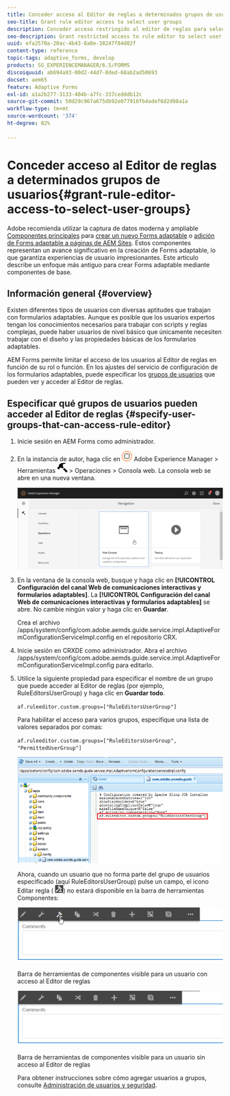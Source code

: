 ```yaml
---
title: Conceder acceso al Editor de reglas a determinados grupos de usuarios
seo-title: Grant rule editor access to select user groups
description: Conceder acceso restringido al editor de reglas para seleccionar grupos de usuarios.
seo-description: Grant restricted access to rule editor to select user groups.
uuid: efa2570a-20ac-4b43-8a0e-38247f84d02f
content-type: reference
topic-tags: adaptive_forms, develop
products: SG_EXPERIENCEMANAGER/6.5/FORMS
discoiquuid: ab694a93-00d2-44d7-8ded-68ab2ad50693
docset: aem65
feature: Adaptive Forms
exl-id: a1a2b277-3133-404b-a7fc-337cedddb12c
source-git-commit: 50d29c967a675db92e077916fb4adef6d2d98a1a
workflow-type: tm+mt
source-wordcount: '374'
ht-degree: 82%

---
```


# Conceder acceso al Editor de reglas a determinados grupos de usuarios{#grant-rule-editor-access-to-select-user-groups}

<span class="preview"> Adobe recomienda utilizar la captura de datos moderna y ampliable [Componentes principales](https://experienceleague.adobe.com/docs/experience-manager-core-components/using/adaptive-forms/introduction.html?lang=es) para [crear un nuevo Forms adaptable](/help/forms/using/create-an-adaptive-form-core-components.md) o [adición de Forms adaptable a páginas de AEM Sites](/help/forms/using/create-or-add-an-adaptive-form-to-aem-sites-page.md). Estos componentes representan un avance significativo en la creación de Forms adaptable, lo que garantiza experiencias de usuario impresionantes. Este artículo describe un enfoque más antiguo para crear Forms adaptable mediante componentes de base. </span>

## Información general {#overview}

Existen diferentes tipos de usuarios con diversas aptitudes que trabajan con formularios adaptables. Aunque es posible que los usuarios expertos tengan los conocimientos necesarios para trabajar con scripts y reglas complejas, puede haber usuarios de nivel básico que únicamente necesiten trabajar con el diseño y las propiedades básicas de los formularios adaptables.

AEM Forms permite limitar el acceso de los usuarios al Editor de reglas en función de su rol o función. En los ajustes del servicio de configuración de los formularios adaptables, puede especificar los [grupos de usuarios](/help/sites-administering/security.md) que pueden ver y acceder al Editor de reglas.

## Especificar qué grupos de usuarios pueden acceder al Editor de reglas {#specify-user-groups-that-can-access-rule-editor}

1. Inicie sesión en AEM Forms como administrador.
1. En la instancia de autor, haga clic en ![adobeexperiencemanager](assets/adobeexperiencemanager.png) Adobe Experience Manager > Herramientas ![hammer](assets/hammer.png) > Operaciones > Consola web. La consola web se abre en una nueva ventana.

   ![1-2](assets/1-2.png)

1. En la ventana de la consola web, busque y haga clic en **[!UICONTROL Configuración del canal Web de comunicaciones interactivas y formularios adaptables]**. La **[!UICONTROL Configuración del canal Web de comunicaciones interactivas y formularios adaptables]** se abre. No cambie ningún valor y haga clic en **Guardar**.

   Crea el archivo /apps/system/config/com.adobe.aemds.guide.service.impl.AdaptiveFormConfigurationServiceImpl.config en el repositorio CRX.

1. Inicie sesión en CRXDE como administrador. Abra el archivo /apps/system/config/com.adobe.aemds.guide.service.impl.AdaptiveFormConfigurationServiceImpl.config para editarlo.
1. Utilice la siguiente propiedad para especificar el nombre de un grupo que puede acceder al Editor de reglas (por ejemplo, RuleEditorsUserGroup) y haga clic en **Guardar todo**.

   `af.ruleeditor.custom.groups=["RuleEditorsUserGroup"]`

   Para habilitar el acceso para varios grupos, especifique una lista de valores separados por comas:

   `af.ruleeditor.custom.groups=["RuleEditorsUserGroup", "PermittedUserGroup"]`

   ![Crear usuario](assets/create_user_new.png)

   Ahora, cuando un usuario que no forma parte del grupo de usuarios especificado (aquí RuleEditorsUserGroup) pulse un campo, el icono Editar regla ( ![edit-rules1](assets/edit-rules1.png)) no estará disponible en la barra de herramientas Componentes:

   ![componentstoolbarwithre](assets/componentstoolbarwithre.png)

   Barra de herramientas de componentes visible para un usuario con acceso al Editor de reglas

   ![componentstoolbarwithoutre](assets/componentstoolbarwithoutre.png)

   Barra de herramientas de componentes visible para un usuario sin acceso al Editor de reglas

   Para obtener instrucciones sobre cómo agregar usuarios a grupos, consulte [Administración de usuarios y seguridad](/help/sites-administering/security.md).
